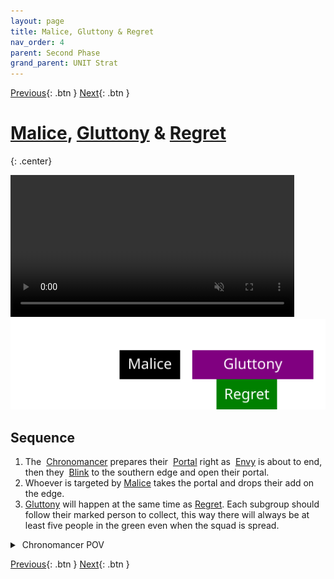 ```yaml
---
layout: page
title: Malice, Gluttony & Regret
nav_order: 4
parent: Second Phase
grand_parent: UNIT Strat
---
```


[Previous](seq3.html){: .btn } [Next](seq5.html){: .btn }

# [Malice], [Gluttony] & [Regret]
{: .center}

<video class="center" width="90%" controls muted>
  <source src="../../videos/phase2/seq4.mp4" type="video/mp4">
</video>

<img class="seq-img" src="../../timelines/images/phase2/seq4.svg">

## Sequence

1. The <img class="inline chrono"> [Chronomancer] prepares their <img class="inline portal"> [Portal] right as <img class="inline empowered_add"> [Envy] is about to end, then they <img class="inline blink"> [Blink] to the southern edge and open their portal.
2. Whoever is targeted by [Malice] takes the portal and drops their add on the edge.
3. [Gluttony] will happen at the same time as [Regret]. Each subgroup should follow their marked person to collect, this way there will always be at least five people in the green even when the squad is spread.

<details>
  <summary><img class="inline chrono"> Chronomancer POV</summary>
  <iframe class="youtube-video" src="https://www.youtube.com/embed/OA3tzmAsea0?si=ytuj9FtN2UTVK0Zw&start=222&end=245&mute=1 " frameborder="0" allow="accelerometer; clipboard-write; encrypted-media; gyroscope; picture-in-picture; web-share" referrerpolicy="strict-origin-when-cross-origin" allowfullscreen></iframe>
</details> 

[Previous](seq3.html){: .btn } [Next](seq5.html){: .btn }

[Regret]: ../../mechanics/aspects/regret.html
[Envy]: ../../mechanics/aspects/envy.html
[Malice]: ../../mechanics/aspects/malice.html
[Gluttony]: ../../mechanics/aspects/gluttony.html
[Chronomancer]: https://wiki.guildwars2.com/wiki/Chronomancer
[Portal]: https://wiki.guildwars2.com/wiki/Portal_Entre
[Blink]: https://wiki.guildwars2.com/wiki/Blink